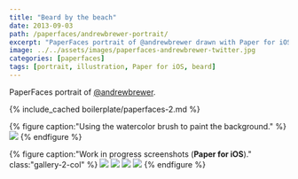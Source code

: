```yaml
---
title: "Beard by the beach"
date: 2013-09-03
path: /paperfaces/andrewbrewer-portrait/
excerpt: "PaperFaces portrait of @andrewbrewer drawn with Paper for iOS on an iPad."
image: ../../assets/images/paperfaces-andrewbrewer-twitter.jpg
categories: [paperfaces]
tags: [portrait, illustration, Paper for iOS, beard]
---
```


PaperFaces portrait of [@andrewbrewer](https://twitter.com/andrewbrewer).

{% include_cached boilerplate/paperfaces-2.md %}

{% figure caption:"Using the watercolor brush to paint the background." %}
[![](../../assets/images/paperfaces-andrewbrewer-process-1-750.jpg)](../../assets/images/paperfaces-andrewbrewer-process-1-lg.jpg)
{% endfigure %}

{% figure caption:"Work in progress screenshots (**Paper for iOS**)." class:"gallery-2-col" %}
[![](../../assets/images/paperfaces-andrewbrewer-process-2-600.jpg)](../../assets/images/paperfaces-andrewbrewer-process-2-lg.jpg)
[![](../../assets/images/paperfaces-andrewbrewer-process-3-600.jpg)](../../assets/images/paperfaces-andrewbrewer-process-3-lg.jpg)
[![](../../assets/images/paperfaces-andrewbrewer-process-4-600.jpg)](../../assets/images/paperfaces-andrewbrewer-process-4-lg.jpg)
[![](../../assets/images/paperfaces-andrewbrewer-process-5-600.jpg)](../../assets/images/paperfaces-andrewbrewer-process-5-lg.jpg)
{% endfigure %}
